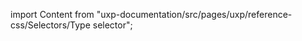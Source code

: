 
import Content from "uxp-documentation/src/pages/uxp/reference-css/Selectors/Type selector";

<Content query="product=xd"/>
